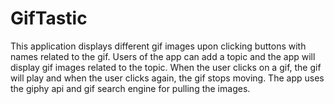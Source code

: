 # GifTastic
This application displays different gif images upon clicking buttons with names related to the gif. Users of the app can add a topic and the app will display gif images related to the topic. When the user clicks on a gif, the gif will play and when the user clicks again, the gif stops moving. The app uses the giphy api and gif search engine for pulling the images. 